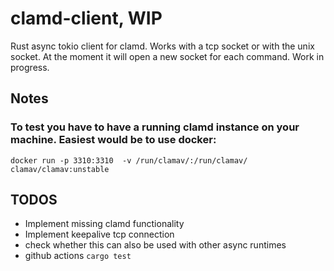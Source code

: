 # clamd-client, WIP

Rust async tokio client for clamd. Works with a tcp socket or with the unix socket. At the moment it will open a
new socket for each command. Work in progress.


## Notes
### To test you have to have a running clamd instance on your machine. Easiest would be to use docker:
```
docker run -p 3310:3310  -v /run/clamav/:/run/clamav/  clamav/clamav:unstable
```

## TODOS
- Implement missing clamd functionality
- Implement keepalive tcp connection
- check whether this can also be used with other async runtimes
- github actions `cargo test`
